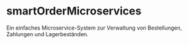 # smartOrderMicroservices
Ein einfaches Microservice-System zur Verwaltung von Bestellungen, Zahlungen und Lagerbeständen.  

